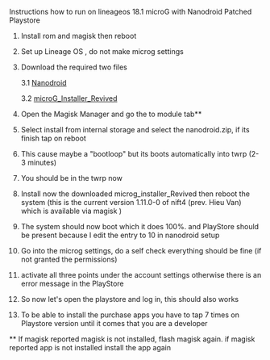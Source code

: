 Instructions how to run on lineageos 18.1 microG with Nanodroid Patched Playstore

1. Install rom and magisk then reboot

2. Set up Lineage OS , do not make microg settings

3. Download the required two files 

    3.1 [Nanodroid](https://github.com/los-legacy/Troubleshooting/releases/download/v1.0/nanodroid.patched.playstore.only.zip)

    3.2 [microG_Installer_Revived](https://github.com/los-legacy/Troubleshooting/releases/download/v1.0/microG_Installer_Revived-Revived_1.11.0-0.11100.zip/)

4. Open the Magisk Manager and go the to module tab**
5. Select install from internal storage and select the nanodroid.zip, if its finish tap on reboot
6. This cause maybe a "bootloop" but its boots automatically into twrp (2-3 minutes)
7. You should be in the twrp now
8. Install now the downloaded microg_installer_Revived then reboot the system 
(this is the current version 1.11.0-0 of nift4 (prev. Hieu Van) which is available via magisk )
9. The system should now boot which it does 100%. 
and PlayStore should be present because I edit the entry to 10 in nanodroid setup
10. Go into the microg settings, do a self check everything should be fine (if not granted the permissions)
11. activate all three points under the account settings otherwise there is an error message in the PlayStore
12. So now let's open the playstore and log in, this should also works
13. To be able to install the purchase apps you have to tap 7 times on Playstore version until it comes that you are a developer


** If magisk reported magisk is not installed, flash magisk again. if magisk reported app is not installed install the app again
